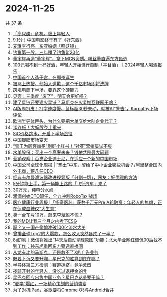 # 2024-11-25

共 37 条

<!-- BEGIN 36KR -->
<!-- 最后更新时间 2024-11-25 08:02:47 +0800 -->
1. [「高尿酸」危机，缠上年轻人](https://36kr.com/p/3047429937482626)
1. [9.1分！中国电影终于有了《好东西》](https://36kr.com/p/3049693143419528)
1. [麦琳李行亮，东亚婚姻「照妖镜」](https://36kr.com/p/3048281534991232)
1. [钓鱼第一股，三年赚了钓鱼佬20亿](https://36kr.com/p/3049127604800391)
1. [董宇辉再造“董宇辉”，拿下MCN资质，粉丝量直逼东方甄选](https://36kr.com/p/3048464333490824)
1. [100元喝不到一杯好酒，年轻人开始流行自制「平替酒」｜2024年轻人喝酒报告](https://36kr.com/p/3047436477778562)
1. [中国首个人造子宫，在郑州诞生](https://36kr.com/p/3049626971196297)
1. [被骂上热搜、创始人道歉，这个千亿市场即将洗牌](https://36kr.com/p/3049005221825152)
1. [跨境电商下半场，要靠这个硬能力](https://36kr.com/p/3049016358570886)
1. [贝壳：三季度 “废了”，明天会更好吗？](https://36kr.com/p/3048868578413448)
1. [建了星链还要建火星链？马斯克在火星推互联网干啥？](https://36kr.com/p/3048723988086536)
1. [AI版周扒皮！打字速度慢、鼠标超30秒未动，就被AI“警告”，Karpathy下场评论](https://36kr.com/p/3049912057023365)
1. [欧洲半导体巨头，为什么要把大单交给大陆企业代工？](https://36kr.com/p/3048714424797832)
1. [10连板！大妖股卷土重来](https://36kr.com/p/3048770998356864)
1. [SiC价格跳水，开启下半场战役](https://36kr.com/p/3048483889286023)
1. [中国瓣膜市场变天](https://36kr.com/p/3049639758285700)
1. [“雪王为顾客加冕”刷屏小红书！“社死”营销屡试不爽](https://36kr.com/p/3049713826155141)
1. [水羊股份：买出一个高奢未来？钱依然是最大问题](https://36kr.com/p/3048964096756353)
1. [营销观察｜百岁企业迪士尼，在适应一个新的中国市场](https://36kr.com/p/3046232742185607)
1. [中国公司全球化周报 | “热土”中东，留给了中小企业哪些机会？/阿里整合国内外电商，蒋凡任CEO](https://36kr.com/p/3048527341095561)
1. [经典卡尔曼滤波器改进视频版「分割一切」，网友：好优雅的方法](https://36kr.com/p/3049834751822729)
1. [5分钟能上手，第一辆能上路的「飞行汽车」来了](https://36kr.com/p/3047432512195462)
1. [30万元，纯电分水岭](https://36kr.com/p/3049671091063686)
1. [滴滴创始CTO卸任，全力冲刺RoboTaxi战场](https://36kr.com/p/3048517923179142)
1. [医疗健康行业周报 |「扬奇医芯」获数千万元Pre A轮融资；年轻人的焦虑，正在促成血糖仪“大生意”](https://36kr.com/p/3050405675797383)
1. [卖一台车亏10万，蔚来李斌慌不慌？](https://36kr.com/p/3048939674618505)
1. [我的MD让我三个月之内考下ESG](https://36kr.com/p/3049825066044037)
1. [啊？又一国产偷偷冲破100亿流水大关](https://36kr.com/p/3049105399138946)
1. [曾排全球Top2的大爆款，怎么收入突然暴跌了一半？](https://36kr.com/p/3049105222142855)
1. [8点1氪｜微信将推出“14天后自动清理原图”功能；北大毕业网红调侃00后找不到工作；孙东旭重回东方甄选直播间](https://36kr.com/p/3051035444202118)
1. [从龙有功的马斯克，还是救不了X的广告业务](https://36kr.com/p/3049797147885314)
1. [既要下沉又要升咖，星巴克的胜算到底在哪？](https://36kr.com/p/3049160537079555)
1. [半导体第三方检测：赛道拥挤，竞争激烈](https://36kr.com/p/3049883588627077)
1. [夜骑开封的年轻人，没吃过退押金的亏](https://36kr.com/p/3050257935253251)
1. [星巴克回应出售中国业务？星巴克这是要干嘛？](https://36kr.com/p/3050164936507145)
1. [“麦学”爆红，一场精心策划的营销盛宴](https://36kr.com/p/3050143575145992)
1. [为了对抗iPad，谷歌要将Chrome OS与Android合并](https://36kr.com/p/3050220047141513)
<!-- END 36KR -->